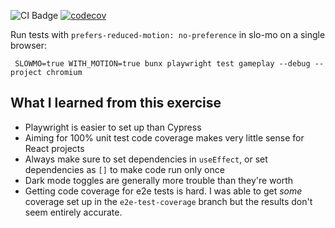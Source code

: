 ![CI Badge](https://github.com/castdin/reactic-tac-toe/actions/workflows/ci.yaml/badge.svg)
[![codecov](https://codecov.io/gh/castdin/reactic-tac-toe/graph/badge.svg?token=H0N7I73Y32)](https://codecov.io/gh/castdin/reactic-tac-toe)

Run tests with `prefers-reduced-motion: no-preference` in slo-mo on a single browser:

```
 SLOWMO=true WITH_MOTION=true bunx playwright test gameplay --debug --project chromium
```

## What I learned from this exercise

- Playwright is easier to set up than Cypress
- Aiming for 100% unit test code coverage makes very little sense for React projects
- Always make sure to set dependencies in `useEffect`, or set dependencies as `[]` to make code run only once
- Dark mode toggles are generally more trouble than they're worth
- Getting code coverage for e2e tests is hard. I was able to get _some_ coverage set up in the `e2e-test-coverage` branch but the results don't seem entirely accurate.
